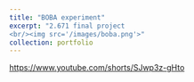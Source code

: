 ```yaml
---
title: "BOBA experiment"
excerpt: "2.671 final project
<br/><img src='/images/boba.png'>"
collection: portfolio
---
```


https://www.youtube.com/shorts/SJwp3z-gHto